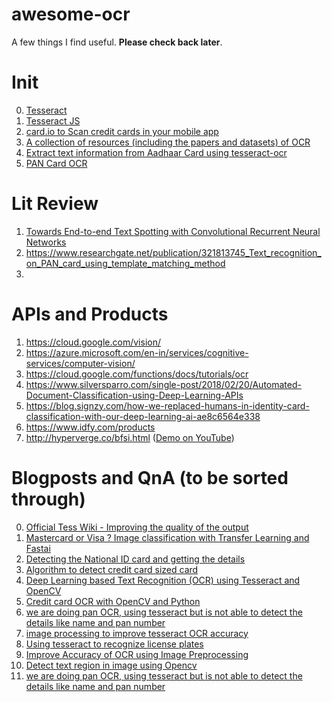 # awesome-ocr

A few things I find useful. **Please check back later**.

# Init

0. [Tesseract](https://github.com/tesseract-ocr/tesseract)
1. [Tesseract JS](http://tesseract.projectnaptha.com/)
2. [card.io to Scan credit cards in your mobile app](https://www.card.io/)
3. [A collection of resources (including the papers and datasets) of OCR](https://github.com/ZumingHuang/awesome-ocr-resources)
4. [Extract text information from Aadhaar Card using tesseract-ocr](https://github.com/dilippuri/Aadhaar-Card-OCR)
5. [PAN Card OCR](https://github.com/dilippuri/PAN-Card-OCR)

# Lit Review

1. [Towards End-to-end Text Spotting with Convolutional Recurrent Neural Networks](http://openaccess.thecvf.com/content_ICCV_2017/papers/Li_Towards_End-To-End_Text_ICCV_2017_paper.pdf)
2. https://www.researchgate.net/publication/321813745_Text_recognition_on_PAN_card_using_template_matching_method
3. 

# APIs and Products

1. https://cloud.google.com/vision/
2. https://azure.microsoft.com/en-in/services/cognitive-services/computer-vision/
3. https://cloud.google.com/functions/docs/tutorials/ocr
4. https://www.silversparro.com/single-post/2018/02/20/Automated-Document-Classification-using-Deep-Learning-APIs
5. https://blog.signzy.com/how-we-replaced-humans-in-identity-card-classification-with-our-deep-learning-ai-ae8c6564e338
6. https://www.idfy.com/products
7. http://hyperverge.co/bfsi.html ([Demo on YouTube](https://www.youtube.com/watch?v=n4xQsjXd0xc))

# Blogposts and QnA (to be sorted through)

0. [Official Tess Wiki - Improving the quality of the output](https://github.com/tesseract-ocr/tesseract/wiki/ImproveQuality)
1. [Mastercard or Visa ? Image classification with Transfer Learning and Fastai](https://medium.com/@pierre_guillou/mastercard-or-visa-image-classification-with-transfer-learning-and-fastai-5782d011687a)
2. [Detecting the National ID card and getting the details](https://stackoverflow.com/questions/24246807/detecting-the-national-id-card-and-getting-the-details)
3. [Algorithm to detect credit card sized card](https://stackoverflow.com/questions/49397301/algorithm-to-detect-credit-card-sized-card)
4. [Deep Learning based Text Recognition (OCR) using Tesseract and OpenCV](https://www.learnopencv.com/deep-learning-based-text-recognition-ocr-using-tesseract-and-opencv/)
5. [Credit card OCR with OpenCV and Python](https://www.pyimagesearch.com/2017/07/17/credit-card-ocr-with-opencv-and-python/)
6. [we are doing pan OCR, using tesseract but is not able to detect the details like name and pan number](https://stackoverflow.com/questions/47709192/we-are-doing-pan-ocr-using-tesseract-but-is-not-able-to-detect-the-details-like)
7. [image processing to improve tesseract OCR accuracy](https://stackoverflow.com/questions/9480013/image-processing-to-improve-tesseract-ocr-accuracy)
8. [Using tesseract to recognize license plates](https://stackoverflow.com/questions/19268648/using-tesseract-to-recognize-license-plates)
9. [Improve Accuracy of OCR using Image Preprocessing](https://medium.com/cashify-engineering/improve-accuracy-of-ocr-using-image-preprocessing-8df29ec3a033)
10. [Detect text region in image using Opencv](https://stackoverflow.com/questions/24385714/detect-text-region-in-image-using-opencv)
11. [we are doing pan OCR, using tesseract but is not able to detect the details like name and pan number](https://stackoverflow.com/questions/47709192/we-are-doing-pan-ocr-using-tesseract-but-is-not-able-to-detect-the-details-like)

